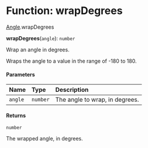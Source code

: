 # Function: wrapDegrees

[Angle](/en/auto-docs/editor/modules/Angle.md).wrapDegrees

**wrapDegrees**(`angle`): `number`

Wrap an angle in degrees.

Wraps the angle to a value in the range of -180 to 180.

#### Parameters

| Name | Type | Description |
| :------ | :------ | :------ |
| `angle` | `number` | The angle to wrap, in degrees. |

#### Returns

`number`

The wrapped angle, in degrees.
